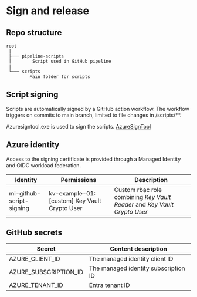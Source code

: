 # Sign and release

## Repo structure

```
root
 |
 ├─── pipeline-scripts
 |        Script used in GitHub pipeline
 |
 └─── scripts
         Main folder for scripts
```

## Script signing

Scripts are automatically signed by a GitHub action workflow. The workflow triggers on commits to main branch, limited to file changes in /scripts/**.

Azuresigntool.exe is used to sign the scripts. [AzureSignTool](https://github.com/vcsjones/AzureSignTool)

## Azure identity

Access to the signing certificate is provided through a Managed Identity and OIDC workload federation.

| Identity | Permissions | Description
|--|--|--|
| mi-github-script-signing | kv-example-01: [custom] Key Vault Crypto User | Custom rbac role combining *Key Vault Reader* and *Key Vault Crypto User*

## GitHub secrets

| Secret | Content description |
|--|--|
| AZURE_CLIENT_ID | The managed identity client ID |
| AZURE_SUBSCRIPTION_ID | The managed identity subscription ID |
| AZURE_TENANT_ID | Entra tenant ID |
